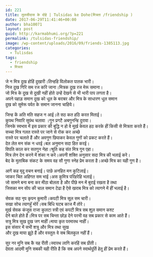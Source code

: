 ```yaml
---
id: 221
title: तुलसीदास के दोहे | Tulsidas ke Dohe(मित्रता /friendship )
date: 2017-06-29T11:41:46+00:00
author: bha10071
layout: post
guid: http://karmabhumi.org/?p=221
permalink: /tulsidas-friendship/
image: /wp-content/uploads/2016/09/friends-1385113.jpg
categories:
  - Tulisdas
tags:
  - friendship
  - मित्रता
---
```

<div class="doha">
  <div class="hindi original">
    जे न मित्र दुख होहिं दुखारी।तिन्हहि विलोकत पातक भारी।<br /> निज दुख गिरि सम रज करि जाना।मित्रक दुख रज मेरू समाना।
  </div>
  
  <div class="hindi">
    जो मित्र के दुख से दुखी नहीं होते उन्हें देखने से भी भारी पाप लगता है।<br /> अपने पहाड़ समान दुख को धूल के बराबर और मित्र के साधारण धूल समान<br /> दुख को सुमेरू पर्वत के समान जानना चाहिये।</p>
  </div>
</div>

<div class="doha">
  <div class="hindi original">
    जिन्ह कें अति मति सहज न आई।ते सठ कत हठि करत मिताई।<br /> कुपथ निवारि सुपंथ चलावा ।गुन प्रगटै अबगुनन्हि दुरावा।
  </div>
  
  <div class="hindi">
    जिनके स्वभाव में इस प्रकार की बुद्धि न हो वे मूर्ख केवल हठ करके हीं किसी से मित्रता करते हैं।<br /> सच्चा मित्र गलत रास्ते पर जाने से रोक कर अच्छे<br /> रास्ते पर चलाते हैं और अवगुण छिपाकर केवल गुणों को प्रकट करते हैं।
  </div>
</div>

<div class="doha">
  <div class="hindi original">
    देत लेत मन संक न धरई।बल अनुमान सदा हित करई।<br /> विपति काल कर सतगुन नेहा।श्रुति कह संत मित्र गुन एहा।
  </div>
  
  <div class="hindi">
    मित्र लेन देन करने में शंका न करे।अपनी शक्ति अनुसार सदा मित्र की भलाई करे।<br /> बेद के मुताबिक संकट के समय वह सौ गुणा स्नेह प्रेम करता है।अच्छे मित्र का यही गुण है। </p>
  </div>
</div>

<div class="doha">
  <div class="hindi original">
    आगें कह मृदु वचन बनाई। पाछे अनहित मन कुटिलाई।<br /> जाकर चित अहिगत सम भाई।अस कुमित्र परिहरेहि भलाई।
  </div>
  
  <div class="hindi">
    जो सामने बना बना कर मीठा बोलता है और पीछे मन में बुराई रखता है तथा<br /> जिसका मन साॅप की चाल समान टेढा है ऐसे खराब मित्र को त्यागने में हीं भलाई है।</p>
  </div>
</div>

<div class="doha">
  <div class="hindi original">
    सेवक सठ नृप कृपन कुमारी।कपटी मित्र सूल सम चारी।<br /> सखा सोच त्यागहुॅ मोरें।सब बिधि घटब काज मैं तोरे।
  </div>
  
  <div class="hindi">
    मूर्ख सेवक कंजूस राजा कुलटा स्त्री एवं कपटी मित्र सब शूल समान कश्ट<br /> देने बाले होते हैं।मित्र पर सब चिन्ता छोड़ देने परभी वह सब प्रकार से काम आते हैं।
  </div>
</div>

<div class="doha">
  <div class="hindi original">
    सत्रु मित्र सुख दुख जग माहीं।माया कृत परमारथ नाहीं।
  </div>
  
  <div class="hindi">
    इस संसार में सभी शत्रु और मित्र तथा सुख<br /> और दुख माया झूठे हैं और वस्तुतः वे सब बिलकुल नहीं हैं।</p>
  </div>
</div>

<div class="doha">
  <div class="hindi original">
    सुर नर मुनि सब कै यह रीती।स्वारथ लागि करहिं सब प्रीती।
  </div>
  
  <div class="hindi">
    देवता आदमी मुनि सबकी यही रीति है कि सब अपने स्वार्थपूर्ति हेतु हीं प्रेम करते हैं।
  </div>
</div>